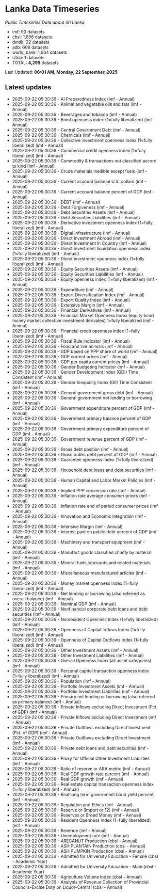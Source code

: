 # Lanka Data Timeseries
*Public Timeseries Data about Sri Lanka*

* imf: 93 datasets
* cbsl: 1,896 datasets
* dmtlk: 32 datasets
* adb: 609 datasets
* world_bank: 1,664 datasets
* sltda: 1 datasets
* TOTAL: **4,295** datasets

Last Updated: **06:01 AM, Monday, 22 September, 2025**

## Latest updates

* 2025-09-22 05:30:36 - AI Preparedness Index (imf - Annual)
* 2025-09-22 05:30:36 - Animal and vegetable oils and fats (imf - Annual)
* 2025-09-22 05:30:36 - Beverages and tobacco (imf - Annual)
* 2025-09-22 05:30:36 - Bond openness index (1=fully liberalized) (imf - Annual)
* 2025-09-22 05:30:36 - Central Government Debt (imf - Annual)
* 2025-09-22 05:30:36 - Chemicals (imf - Annual)
* 2025-09-22 05:30:36 - Collective investment openness index (1=fully liberalized) (imf - Annual)
* 2025-09-22 05:30:36 - Commercial credit openness index (1=fully liberalized) (imf - Annual)
* 2025-09-22 05:30:36 - Commodity & transactions not classified accord to kind (imf - Annual)
* 2025-09-22 05:30:36 - Crude materials inedible except fuels (imf - Annual)
* 2025-09-22 05:30:36 - Current account balance U.S. dollars (imf - Annual)
* 2025-09-22 05:30:36 - Current account balance percent of GDP (imf - Annual)
* 2025-09-22 05:30:36 - DEBT (imf - Annual)
* 2025-09-22 05:30:36 - Debt Forgiveness (imf - Annual)
* 2025-09-22 05:30:36 - Debt Securities Assets (imf - Annual)
* 2025-09-22 05:30:36 - Debt Securities Liabilities (imf - Annual)
* 2025-09-22 05:30:36 - Derivative investment openness index (1=fully liberalized) (imf - Annual)
* 2025-09-22 05:30:36 - Digital Infrastructure (imf - Annual)
* 2025-09-22 05:30:36 - Direct Investment Abroad (imf - Annual)
* 2025-09-22 05:30:36 - Direct Investment In Country (imf - Annual)
* 2025-09-22 05:30:36 - Direct investment liquidation openness index (1=fully liberalized) (imf - Annual)
* 2025-09-22 05:30:36 - Direct investment openness index (1=fully liberalized) (imf - Annual)
* 2025-09-22 05:30:36 - Equity Securities Assets (imf - Annual)
* 2025-09-22 05:30:36 - Equity Securities Liabilities (imf - Annual)
* 2025-09-22 05:30:36 - Equity openness index (1=fully liberalized) (imf - Annual)
* 2025-09-22 05:30:36 - Expenditure (imf - Annual)
* 2025-09-22 05:30:36 - Export Diversification Index (imf - Annual)
* 2025-09-22 05:30:36 - Export Quality Index (imf - Annual)
* 2025-09-22 05:30:36 - Extensive Margin (imf - Annual)
* 2025-09-22 05:30:36 - Financial Derivatives (imf - Annual)
* 2025-09-22 05:30:36 - Financial Market Openness Index (equity bond money market collective investment derivates) 1=fully liberalized (imf - Annual)
* 2025-09-22 05:30:36 - Financial credit openness index (1=fully liberalized) (imf - Annual)
* 2025-09-22 05:30:36 - Fiscal Rule Indicator (imf - Annual)
* 2025-09-22 05:30:36 - Food and live animals (imf - Annual)
* 2025-09-22 05:30:36 - GDP based on PPP share of world (imf - Annual)
* 2025-09-22 05:30:36 - GDP current prices (imf - Annual)
* 2025-09-22 05:30:36 - GDP per capita current prices (imf - Annual)
* 2025-09-22 05:30:36 - Gender Budgeting Indicator (imf - Annual)
* 2025-09-22 05:30:36 - Gender Development Index (GDI) Time Consistent (imf - Annual)
* 2025-09-22 05:30:36 - Gender Inequality Index (GII) Time Consistent (imf - Annual)
* 2025-09-22 05:30:36 - General government gross debt (imf - Annual)
* 2025-09-22 05:30:36 - General government net lending or borrowing (imf - Annual)
* 2025-09-22 05:30:36 - Government expenditure percent of GDP (imf - Annual)
* 2025-09-22 05:30:36 - Government primary balance percent of GDP (imf - Annual)
* 2025-09-22 05:30:36 - Government primary expenditure percent of GDP (imf - Annual)
* 2025-09-22 05:30:36 - Government revenue percent of GDP (imf - Annual)
* 2025-09-22 05:30:36 - Gross debt position (imf - Annual)
* 2025-09-22 05:30:36 - Gross public debt percent of GDP (imf - Annual)
* 2025-09-22 05:30:36 - Guarantee openness index (1=fully liberalized) (imf - Annual)
* 2025-09-22 05:30:36 - Household debt loans and debt securities (imf - Annual)
* 2025-09-22 05:30:36 - Human Capital and Labor Market Policies (imf - Annual)
* 2025-09-22 05:30:36 - Implied PPP conversion rate (imf - Annual)
* 2025-09-22 05:30:36 - Inflation rate average consumer prices (imf - Annual)
* 2025-09-22 05:30:36 - Inflation rate end of period consumer prices (imf - Annual)
* 2025-09-22 05:30:36 - Innovation and Economic Integration (imf - Annual)
* 2025-09-22 05:30:36 - Intensive Margin (imf - Annual)
* 2025-09-22 05:30:36 - Interest paid on public debt percent of GDP (imf - Annual)
* 2025-09-22 05:30:36 - Machinery and transport equipment (imf - Annual)
* 2025-09-22 05:30:36 - Manufact goods classified chiefly by material (imf - Annual)
* 2025-09-22 05:30:36 - Mineral fuels lubricants and related materials (imf - Annual)
* 2025-09-22 05:30:36 - Miscellaneous manufactured articles (imf - Annual)
* 2025-09-22 05:30:36 - Money market openness index (1=fully liberalized) (imf - Annual)
* 2025-09-22 05:30:36 - Net lending or borrowing (also referred as overall balance) (imf - Annual)
* 2025-09-22 05:30:36 - Nominal GDP (imf - Annual)
* 2025-09-22 05:30:36 - Nonfinancial corporate debt loans and debt securities (imf - Annual)
* 2025-09-22 05:30:36 - Nonresident Openness Index (1=fully liberalized) (imf - Annual)
* 2025-09-22 05:30:36 - Openness of Capital Inflows Index (1=fully liberalized) (imf - Annual)
* 2025-09-22 05:30:36 - Openness of Capital Outflows Index (1=fully liberalized) (imf - Annual)
* 2025-09-22 05:30:36 - Other Investment Assets (imf - Annual)
* 2025-09-22 05:30:36 - Other Investment Liabilities (imf - Annual)
* 2025-09-22 05:30:36 - Overall Openness Index (all asset categories) (imf - Annual)
* 2025-09-22 05:30:36 - Personal capital transaction openness index (1=fully liberalized) (imf - Annual)
* 2025-09-22 05:30:36 - Population (imf - Annual)
* 2025-09-22 05:30:36 - Portfolio Investment Assets (imf - Annual)
* 2025-09-22 05:30:36 - Portfolio Investment Liabilities (imf - Annual)
* 2025-09-22 05:30:36 - Primary net lending or borrowing (also referred as primary balance) (imf - Annual)
* 2025-09-22 05:30:36 - Private Inflows excluding Direct Investment (Pct. of GDP) (imf - Annual)
* 2025-09-22 05:30:36 - Private Inflows excluding Direct Investment (imf - Annual)
* 2025-09-22 05:30:36 - Private Outflows excluding Direct Investment (Pct. of GDP) (imf - Annual)
* 2025-09-22 05:30:36 - Private Outflows excluding Direct Investment (imf - Annual)
* 2025-09-22 05:30:36 - Private debt loans and debt securities (imf - Annual)
* 2025-09-22 05:30:36 - Proxy for Official Other Investment Liabilities (imf - Annual)
* 2025-09-22 05:30:36 - Ratio of reserve or ARA metric (imf - Annual)
* 2025-09-22 05:30:36 - Real GDP growth rate percent (imf - Annual)
* 2025-09-22 05:30:36 - Real GDP growth (imf - Annual)
* 2025-09-22 05:30:36 - Real estate capital transaction openness index (1=fully liberalized) (imf - Annual)
* 2025-09-22 05:30:36 - Real long term government bond yield percent (imf - Annual)
* 2025-09-22 05:30:36 - Regulation and Ethics (imf - Annual)
* 2025-09-22 05:30:36 - Reserve or (Import or 12) (imf - Annual)
* 2025-09-22 05:30:36 - Reserves or Broad Money (imf - Annual)
* 2025-09-22 05:30:36 - Resident Openness Index (1=fully liberalized) (imf - Annual)
* 2025-09-22 05:30:36 - Revenue (imf - Annual)
* 2025-09-22 05:30:36 - Unemployment rate (imf - Annual)
* 2025-09-22 05:30:36 - ARECANUT Production (cbsl - Annual)
* 2025-09-22 05:30:36 - ASH PLANTAIN Production (cbsl - Annual)
* 2025-09-22 05:30:36 - ASH PUMPKIN Production (cbsl - Annual)
* 2025-09-22 05:30:36 - Admitted for University Education - Female (cbsl - Academic Year)
* 2025-09-22 05:30:36 - Admitted for University Education - Male (cbsl - Academic Year)
* 2025-09-22 05:30:36 - Agriculture Volume Index (cbsl - Annual)
* 2025-09-22 05:30:36 - Analysis of Revenue Collection of Provincial Councils-Excise Duty on Liquor-Central (cbsl - Annual)